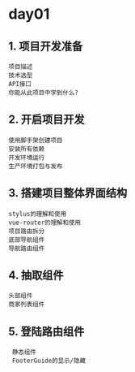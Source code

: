 # day01
## 1. 项目开发准备
    项目描述
    技术选型
    API接口
    你能从此项目中学到什么?

## 2. 开启项目开发
    使用脚手架创建项目
    安装所有依赖
    开发环境运行
    生产环境打包与发布

## 3. 搭建项目整体界面结构
    stylus的理解和使用
    vue-router的理解和使用
    项目路由拆分
    底部导航组件
    导航路由组件

## 4. 抽取组件
    头部组件
    商家列表组件
    
## 5. 登陆路由组件
     静态组件
     FooterGuide的显示/隐藏